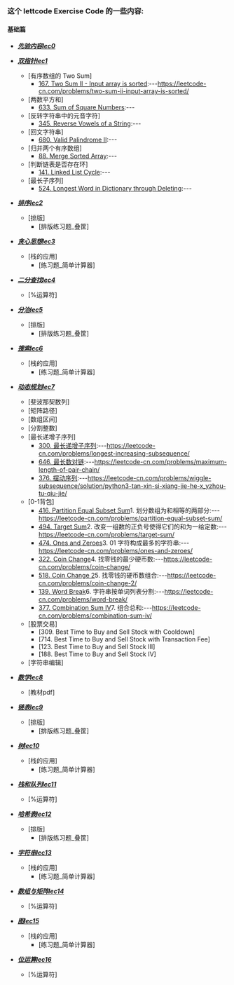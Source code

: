 ### 这个 lettcode Exercise Code 的一些内容:
#### 基础篇
* [***先验内容lec0***](https://github.com/JeriYang/lettcodeExercise/tree/master/lec0/)
* [***双指针lec1***](https://github.com/JeriYang/lettcodeExercise/tree/master/lec1/)
  * [有序数组的 Two Sum]
    * [167. Two Sum II - Input array is sorted](https://github.com/JeriYang/lettcodeExercise/blob/master/lec1/1_1.py):---https://leetcode-cn.com/problems/two-sum-ii-input-array-is-sorted/
  * [两数平方和]
    * [633. Sum of Square Numbers](https://github.com/JeriYang/lettcodeExercise/blob/master/lec1/633.py):---
  * [反转字符串中的元音字符]
    * [345. Reverse Vowels of a String](https://github.com/JeriYang/lettcodeExercise/blob/master/lec1/345.py):---
  * [回文字符串]
    * [680. Valid Palindrome II](https://github.com/JeriYang/lettcodeExercise/blob/master/lec1/680.py):---
  * [归并两个有序数组]
    * [88. Merge Sorted Array](https://github.com/JeriYang/lettcodeExercise/blob/master/lec1/88.py):---
  * [判断链表是否存在环]
    * [141. Linked List Cycle](https://github.com/JeriYang/lettcodeExercise/blob/master/lec1/141.py):---
  * [最长子序列]
    * [524. Longest Word in Dictionary through Deleting](https://github.com/JeriYang/lettcodeExercise/blob/master/lec1/524.py):---
* [***排序lec2***](https://github.com/JeriYang/lettcodeExercise/tree/master/lec2/)
  * [排版]
    * [排版练习题_叠筐]

* [***贪心思想lec3***](https://github.com/JeriYang/lettcodeExercise/tree/master/lec3/)
  * [栈的应用]
    * [练习题_简单计算器]

* [***二分查找lec4***](https://github.com/JeriYang/lettcodeExercise/tree/master/lec4/)
  * [%运算符]

* [***分治lec5***](https://github.com/JeriYang/lettcodeExercise/tree/master/lec5/)
  * [排版]
    * [排版练习题_叠筐]

* [***搜索lec6***](https://github.com/JeriYang/lettcodeExercise/tree/master/lec6/)
  * [栈的应用]
    * [练习题_简单计算器]

* [***动态规划lec7***](https://github.com/JeriYang/lettcodeExercise/tree/master/lec7/)
  * [斐波那契数列]
  * [矩阵路径]
  * [数组区间]
  * [分割整数]
  * [最长递增子序列]
    * [300. 最长递增子序列](https://github.com/JeriYang/lettcodeExercise/blob/master/lec7/300.py):---https://leetcode-cn.com/problems/longest-increasing-subsequence/
    * [646. 最长数对链](https://github.com/JeriYang/lettcodeExercise/blob/master/lec7/646.py):---https://leetcode-cn.com/problems/maximum-length-of-pair-chain/
    * [376. 摆动序列](https://github.com/JeriYang/lettcodeExercise/blob/master/lec7/376.py):---https://leetcode-cn.com/problems/wiggle-subsequence/solution/python3-tan-xin-si-xiang-jie-he-x_yzhou-tu-qiu-jie/
  * [0-1背包]
    * [416. Partition Equal Subset Sum](https://github.com/JeriYang/lettcodeExercise/blob/master/lec7/416.py)1. 划分数组为和相等的两部分:---https://leetcode-cn.com/problems/partition-equal-subset-sum/
    * [494. Target Sum](https://github.com/JeriYang/lettcodeExercise/blob/master/lec7/494.py)2. 改变一组数的正负号使得它们的和为一给定数:---https://leetcode-cn.com/problems/target-sum/
    * [474. Ones and Zeroes](https://github.com/JeriYang/lettcodeExercise/blob/master/lec7/474.py)3. 01 字符构成最多的字符串:---https://leetcode-cn.com/problems/ones-and-zeroes/
    * [322. Coin Change](https://github.com/JeriYang/lettcodeExercise/blob/master/lec7/322.py)4. 找零钱的最少硬币数:---https://leetcode-cn.com/problems/coin-change/
    * [518. Coin Change 2](https://github.com/JeriYang/lettcodeExercise/blob/master/lec7/518.py)5. 找零钱的硬币数组合:---https://leetcode-cn.com/problems/coin-change-2/
    * [139. Word Break](https://github.com/JeriYang/lettcodeExercise/blob/master/lec7/139.py)6. 字符串按单词列表分割:---https://leetcode-cn.com/problems/word-break/
    * [377. Combination Sum IV](https://github.com/JeriYang/lettcodeExercise/blob/master/lec7/377.py)7. 组合总和:---https://leetcode-cn.com/problems/combination-sum-iv/
  * [股票交易]
    * [309. Best Time to Buy and Sell Stock with Cooldown]
    * [714. Best Time to Buy and Sell Stock with Transaction Fee]
    * [123. Best Time to Buy and Sell Stock III]
    * [188. Best Time to Buy and Sell Stock IV]
  * [字符串编辑]

* [***数学lec8***](https://github.com/JeriYang/lettcodeExercise/tree/master/lec8/)
  * [教材pdf]
* [***链表lec9***](https://github.com/JeriYang/lettcodeExercise/tree/master/lec9/)
  * [排版]
    * [排版练习题_叠筐]

* [***树lec10***](https://github.com/JeriYang/lettcodeExercise/tree/master/lec10/)
  * [栈的应用]
    * [练习题_简单计算器]

* [***栈和队列lec11***](https://github.com/JeriYang/lettcodeExercise/tree/master/lec11/)
  * [%运算符]

* [***哈希表lec12***](https://github.com/JeriYang/lettcodeExercise/tree/master/lec12/)
  * [排版]
    * [排版练习题_叠筐]

* [***字符串lec13***](https://github.com/JeriYang/lettcodeExercise/tree/master/lec13/)
  * [栈的应用]
    * [练习题_简单计算器]

* [***数组与矩阵lec14***](https://github.com/JeriYang/lettcodeExercise/tree/master/lec14/)
  * [%运算符]

* [***图lec15***](https://github.com/JeriYang/lettcodeExercise/tree/master/lec15/)
  * [栈的应用]
    * [练习题_简单计算器]

* [***位运算lec16***](https://github.com/JeriYang/lettcodeExercise/tree/master/lec16/)
  * [%运算符]
